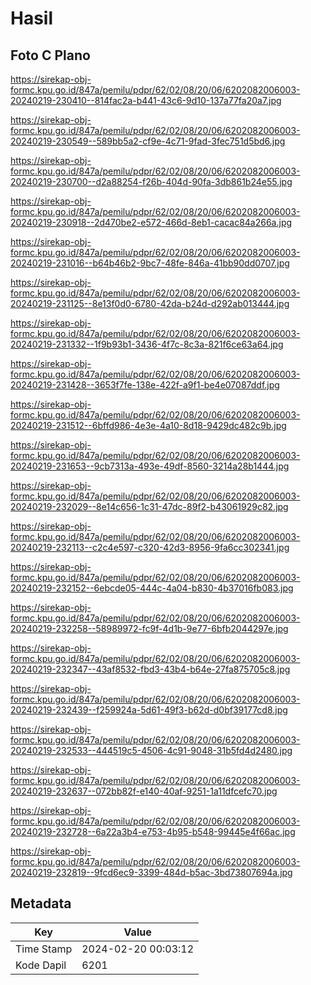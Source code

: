 # Hasil

## Foto C Plano

https://sirekap-obj-formc.kpu.go.id/847a/pemilu/pdpr/62/02/08/20/06/6202082006003-20240219-230410--814fac2a-b441-43c6-9d10-137a77fa20a7.jpg

https://sirekap-obj-formc.kpu.go.id/847a/pemilu/pdpr/62/02/08/20/06/6202082006003-20240219-230549--589bb5a2-cf9e-4c71-9fad-3fec751d5bd6.jpg

https://sirekap-obj-formc.kpu.go.id/847a/pemilu/pdpr/62/02/08/20/06/6202082006003-20240219-230700--d2a88254-f26b-404d-90fa-3db861b24e55.jpg

https://sirekap-obj-formc.kpu.go.id/847a/pemilu/pdpr/62/02/08/20/06/6202082006003-20240219-230918--2d470be2-e572-466d-8eb1-cacac84a266a.jpg

https://sirekap-obj-formc.kpu.go.id/847a/pemilu/pdpr/62/02/08/20/06/6202082006003-20240219-231016--b64b46b2-9bc7-48fe-846a-41bb90dd0707.jpg

https://sirekap-obj-formc.kpu.go.id/847a/pemilu/pdpr/62/02/08/20/06/6202082006003-20240219-231125--8e13f0d0-6780-42da-b24d-d292ab013444.jpg

https://sirekap-obj-formc.kpu.go.id/847a/pemilu/pdpr/62/02/08/20/06/6202082006003-20240219-231332--1f9b93b1-3436-4f7c-8c3a-821f6ce63a64.jpg

https://sirekap-obj-formc.kpu.go.id/847a/pemilu/pdpr/62/02/08/20/06/6202082006003-20240219-231428--3653f7fe-138e-422f-a9f1-be4e07087ddf.jpg

https://sirekap-obj-formc.kpu.go.id/847a/pemilu/pdpr/62/02/08/20/06/6202082006003-20240219-231512--6bffd986-4e3e-4a10-8d18-9429dc482c9b.jpg

https://sirekap-obj-formc.kpu.go.id/847a/pemilu/pdpr/62/02/08/20/06/6202082006003-20240219-231653--9cb7313a-493e-49df-8560-3214a28b1444.jpg

https://sirekap-obj-formc.kpu.go.id/847a/pemilu/pdpr/62/02/08/20/06/6202082006003-20240219-232029--8e14c656-1c31-47dc-89f2-b43061929c82.jpg

https://sirekap-obj-formc.kpu.go.id/847a/pemilu/pdpr/62/02/08/20/06/6202082006003-20240219-232113--c2c4e597-c320-42d3-8956-9fa6cc302341.jpg

https://sirekap-obj-formc.kpu.go.id/847a/pemilu/pdpr/62/02/08/20/06/6202082006003-20240219-232152--6ebcde05-444c-4a04-b830-4b37016fb083.jpg

https://sirekap-obj-formc.kpu.go.id/847a/pemilu/pdpr/62/02/08/20/06/6202082006003-20240219-232258--58989972-fc9f-4d1b-9e77-6bfb2044297e.jpg

https://sirekap-obj-formc.kpu.go.id/847a/pemilu/pdpr/62/02/08/20/06/6202082006003-20240219-232347--43af8532-fbd3-43b4-b64e-27fa875705c8.jpg

https://sirekap-obj-formc.kpu.go.id/847a/pemilu/pdpr/62/02/08/20/06/6202082006003-20240219-232439--f259924a-5d61-49f3-b62d-d0bf39177cd8.jpg

https://sirekap-obj-formc.kpu.go.id/847a/pemilu/pdpr/62/02/08/20/06/6202082006003-20240219-232533--444519c5-4506-4c91-9048-31b5fd4d2480.jpg

https://sirekap-obj-formc.kpu.go.id/847a/pemilu/pdpr/62/02/08/20/06/6202082006003-20240219-232637--072bb82f-e140-40af-9251-1a11dfcefc70.jpg

https://sirekap-obj-formc.kpu.go.id/847a/pemilu/pdpr/62/02/08/20/06/6202082006003-20240219-232728--6a22a3b4-e753-4b95-b548-99445e4f66ac.jpg

https://sirekap-obj-formc.kpu.go.id/847a/pemilu/pdpr/62/02/08/20/06/6202082006003-20240219-232819--9fcd6ec9-3399-484d-b5ac-3bd73807694a.jpg


## Metadata

| Key        | Value               |
| ---------- | ------------------- |
| Time Stamp | 2024-02-20 00:03:12 |
| Kode Dapil | 6201                |



